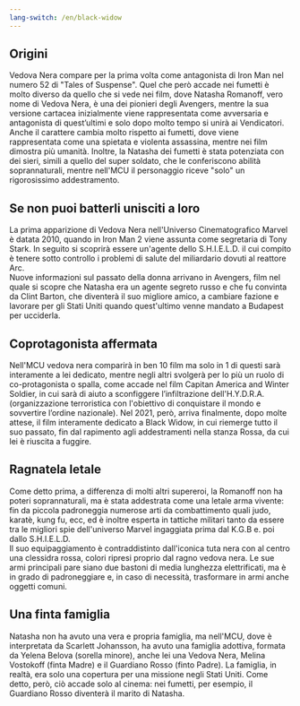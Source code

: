 ```yaml
---
lang-switch: /en/black-widow
---
```

## Origini
Vedova Nera compare per la prima volta come antagonista di Iron Man nel numero 52 di "Tales of Suspense". Quel che però accade nei fumetti è molto diverso da quello che si vede nei film, dove Natasha Romanoff, vero nome di Vedova Nera, è una dei pionieri degli Avengers, mentre la sua versione cartacea inizialmente viene rappresentata come avversaria e antagonista di quest’ultimi e solo dopo molto tempo si unirà ai Vendicatori.<br/>
Anche il carattere cambia molto rispetto ai fumetti, dove viene rappresentata come una spietata e violenta assassina, mentre nei film dimostra più umanità. Inoltre, la Natasha dei fumetti è stata potenziata con dei sieri, simili a quello del super soldato, che le conferiscono abilità soprannaturali, mentre nell'MCU il personaggio riceve "solo" un rigorosissimo addestramento.
## Se non puoi batterli unisciti a loro
La prima apparizione di Vedova Nera nell'Universo Cinematografico Marvel è datata 2010, quando in Iron Man 2 viene assunta come segretaria di Tony Stark. In seguito si scoprirà essere un'agente dello S.H.I.E.L.D. il cui compito è tenere sotto controllo i problemi di salute del miliardario dovuti al reattore Arc.<br/>
Nuove informazioni sul passato della donna arrivano in Avengers, film nel quale si scopre che Natasha era un agente segreto russo e che fu convinta da Clint Barton, che diventerà il suo migliore amico, a cambiare fazione e lavorare per gli Stati Uniti quando quest'ultimo venne mandato a Budapest per ucciderla.
## Coprotagonista affermata
Nell'MCU vedova nera comparirà in ben 10 film ma solo in 1 di questi sarà interamente a lei dedicato, mentre negli altri svolgerà per lo più un ruolo di co-protagonista o spalla, come accade nel film Capitan America and Winter Soldier, in cui sarà di aiuto a sconfiggere l’infiltrazione dell'H.Y.D.R.A. (organizzazione terroristica con l'obiettivo di conquistare il mondo e sovvertire l’ordine nazionale). Nel 2021, però, arriva finalmente, dopo molte attese, il film interamente dedicato a Black Widow, in cui riemerge tutto il suo passato, fin dal rapimento agli addestramenti nella stanza Rossa, da cui lei è riuscita a fuggire.
## Ragnatela letale
Come detto prima, a differenza di molti altri supereroi, la Romanoff non ha poteri soprannaturali, ma è stata addestrata come una letale arma vivente: fin da piccola padroneggia numerose arti da combattimento quali judo, karatè, kung fu, ecc, ed è inoltre esperta in tattiche militari tanto da essere tra le migliori spie dell'universo Marvel ingaggiata prima dal K.G.B e. poi dallo 
S.H.I.E.L.D.<br/>
Il suo equipaggiamento è contraddistinto dall'iconica tuta nera con al centro una clessidra rossa, colori ripresi proprio dal ragno vedova nera. Le sue armi principali pare siano due bastoni di media lunghezza elettrificati, ma è in grado di padroneggiare e, in caso di necessità, trasformare in armi anche oggetti comuni.
## Una finta famiglia
Natasha non ha avuto una vera e propria famiglia, ma nell'MCU, dove è interpretata da Scarlett Johansson, ha avuto una famiglia adottiva, formata da Yelena Belova (sorella minore), anche lei una Vedova Nera, Melina Vostokoff (finta Madre) e il Guardiano Rosso (finto Padre). La famiglia, in realtà, era solo una copertura per una missione negli Stati Uniti. Come detto, però, ciò accade solo al cinema: nei fumetti, per esempio, il Guardiano Rosso diventerà il marito di Natasha.